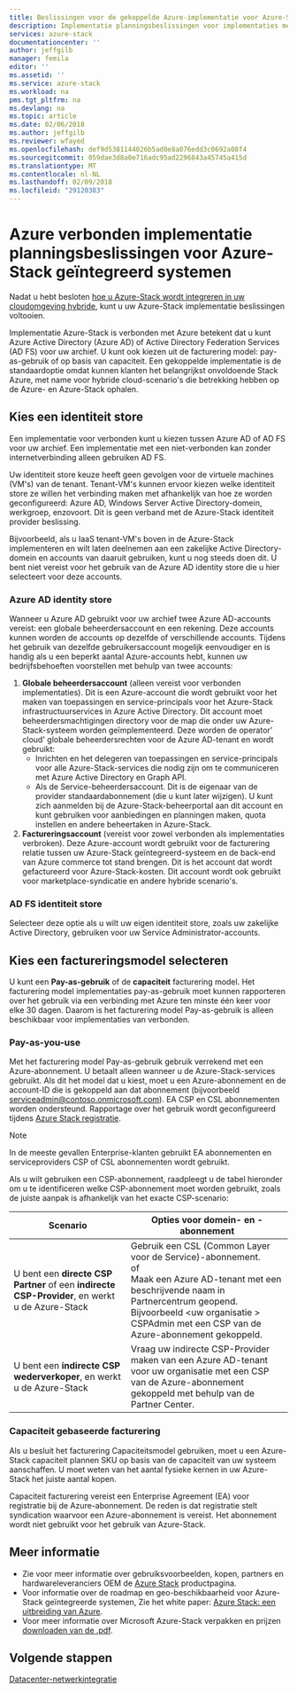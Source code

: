 ```yaml
---
title: Beslissingen voor de gekoppelde Azure-implementatie voor Azure-Stack geïntegreerd systemen | Microsoft Docs
description: Implementatie planningsbeslissingen voor implementaties met meerdere knooppunten verbonden met een Azure-Stack Azure bepalen.
services: azure-stack
documentationcenter: ''
author: jeffgilb
manager: femila
editor: ''
ms.assetid: ''
ms.service: azure-stack
ms.workload: na
pms.tgt_pltfrm: na
ms.devlang: na
ms.topic: article
ms.date: 02/06/2018
ms.author: jeffgilb
ms.reviewer: wfayed
ms.openlocfilehash: def9d5381144026b5ad0e8a076edd3c0692a08f4
ms.sourcegitcommit: 059dae3d8a0e716adc95ad2296843a45745a415d
ms.translationtype: MT
ms.contentlocale: nl-NL
ms.lasthandoff: 02/09/2018
ms.locfileid: "29120383"
---
```

# <a name="azure-connected-deployment-planning-decisions-for-azure-stack-integrated-systems"></a>Azure verbonden implementatie planningsbeslissingen voor Azure-Stack geïntegreerd systemen
Nadat u hebt besloten [hoe u Azure-Stack wordt integreren in uw cloudomgeving hybride](azure-stack-connection-models.md), kunt u uw Azure-Stack implementatie beslissingen voltooien.

Implementatie Azure-Stack is verbonden met Azure betekent dat u kunt Azure Active Directory (Azure AD) of Active Directory Federation Services (AD FS) voor uw archief. U kunt ook kiezen uit de facturering model: pay-as-gebruik of op basis van capaciteit. Een gekoppelde implementatie is de standaardoptie omdat kunnen klanten het belangrijkst onvoldoende Stack Azure, met name voor hybride cloud-scenario's die betrekking hebben op de Azure- en Azure-Stack ophalen. 

## <a name="choose-an-identity-store"></a>Kies een identiteit store
Een implementatie voor verbonden kunt u kiezen tussen Azure AD of AD FS voor uw archief. Een implementatie met een niet-verbonden kan zonder internetverbinding alleen gebruiken AD FS.

Uw identiteit store keuze heeft geen gevolgen voor de virtuele machines (VM's) van de tenant. Tenant-VM's kunnen ervoor kiezen welke identiteit store ze willen het verbinding maken met afhankelijk van hoe ze worden geconfigureerd: Azure AD, Windows Server Active Directory-domein, werkgroep, enzovoort. Dit is geen verband met de Azure-Stack identiteit provider beslissing. 

Bijvoorbeeld, als u IaaS tenant-VM's boven in de Azure-Stack implementeren en wilt laten deelnemen aan een zakelijke Active Directory-domein en accounts van daaruit gebruiken, kunt u nog steeds doen dit. U bent niet vereist voor het gebruik van de Azure AD identity store die u hier selecteert voor deze accounts.

### <a name="azure-ad-identity-store"></a>Azure AD identity store
Wanneer u Azure AD gebruikt voor uw archief twee Azure AD-accounts vereist: een globale beheerdersaccount en een rekening. Deze accounts kunnen worden de accounts op dezelfde of verschillende accounts. Tijdens het gebruik van dezelfde gebruikersaccount mogelijk eenvoudiger en is handig als u een beperkt aantal Azure-accounts hebt, kunnen uw bedrijfsbehoeften voorstellen met behulp van twee accounts:

1. **Globale beheerdersaccount** (alleen vereist voor verbonden implementaties). Dit is een Azure-account die wordt gebruikt voor het maken van toepassingen en service-principals voor het Azure-Stack infrastructuurservices in Azure Active Directory. Dit account moet beheerdersmachtigingen directory voor de map die onder uw Azure-Stack-systeem worden geïmplementeerd. Deze worden de operator' cloud' globale beheerdersrechten voor de Azure AD-tenant en wordt gebruikt: 
    - Inrichten en het delegeren van toepassingen en service-principals voor alle Azure-Stack-services die nodig zijn om te communiceren met Azure Active Directory en Graph API. 
    - Als de Service-beheerdersaccount. Dit is de eigenaar van de provider standaardabonnement (die u kunt later wijzigen). U kunt zich aanmelden bij de Azure-Stack-beheerportal aan dit account en kunt gebruiken voor aanbiedingen en planningen maken, quota instellen en andere beheertaken in Azure-Stack.
2. **Factureringsaccount** (vereist voor zowel verbonden als implementaties verbroken). Deze Azure-account wordt gebruikt voor de facturering relatie tussen uw Azure-Stack geïntegreerd-systeem en de back-end van Azure commerce tot stand brengen. Dit is het account dat wordt gefactureerd voor Azure-Stack-kosten. Dit account wordt ook gebruikt voor marketplace-syndicatie en andere hybride scenario's. 

### <a name="ad-fs-identity-store"></a>AD FS identiteit store
Selecteer deze optie als u wilt uw eigen identiteit store, zoals uw zakelijke Active Directory, gebruiken voor uw Service Administrator-accounts.  

## <a name="choose-a-billing-model"></a>Kies een factureringsmodel selecteren
U kunt een **Pay-as-gebruik** of de **capaciteit** facturering model. Het facturering model implementaties pay-as-gebruik moet kunnen rapporteren over het gebruik via een verbinding met Azure ten minste één keer voor elke 30 dagen. Daarom is het facturering model Pay-as-gebruik is alleen beschikbaar voor implementaties van verbonden.  

### <a name="pay-as-you-use"></a>Pay-as-you-use
Met het facturering model Pay-as-gebruik gebruik verrekend met een Azure-abonnement. U betaalt alleen wanneer u de Azure-Stack-services gebruikt. Als dit het model dat u kiest, moet u een Azure-abonnement en de account-ID die is gekoppeld aan dat abonnement (bijvoorbeeld serviceadmin@contoso.onmicrosoft.com). EA CSP en CSL abonnementen worden ondersteund. Rapportage over het gebruik wordt geconfigureerd tijdens [Azure Stack registratie](azure-stack-registration.md).

> [!NOTE]
> In de meeste gevallen Enterprise-klanten gebruikt EA abonnementen en serviceproviders CSP of CSL abonnementen wordt gebruikt.

Als u wilt gebruiken een CSP-abonnement, raadpleegt u de tabel hieronder om u te identificeren welke CSP-abonnement moet worden gebruikt, zoals de juiste aanpak is afhankelijk van het exacte CSP-scenario:

|Scenario|Opties voor domein- en -abonnement|
|-----|-----|
|U bent een **directe CSP Partner** of een **indirecte CSP-Provider**, en werkt u de Azure-Stack|Gebruik een CSL (Common Layer voor de Service)-abonnement.<br>     of<br>Maak een Azure AD-tenant met een beschrijvende naam in Partnercentrum geopend. Bijvoorbeeld &lt;uw organisatie > CSPAdmin met een CSP van de Azure-abonnement gekoppeld.|
|U bent een **indirecte CSP wederverkoper**, en werkt u de Azure-Stack|Vraag uw indirecte CSP-Provider maken van een Azure AD-tenant voor uw organisatie met een CSP van de Azure-abonnement gekoppeld met behulp van de Partner Center.|

### <a name="capacity-based-billing"></a>Capaciteit gebaseerde facturering
Als u besluit het facturering Capaciteitsmodel gebruiken, moet u een Azure-Stack capaciteit plannen SKU op basis van de capaciteit van uw systeem aanschaffen. U moet weten van het aantal fysieke kernen in uw Azure-Stack het juiste aantal kopen. 

Capaciteit facturering vereist een Enterprise Agreement (EA) voor registratie bij de Azure-abonnement. De reden is dat registratie stelt syndication waarvoor een Azure-abonnement is vereist. Het abonnement wordt niet gebruikt voor het gebruik van Azure-Stack.

## <a name="learn-more"></a>Meer informatie
- Zie voor meer informatie over gebruiksvoorbeelden, kopen, partners en hardwareleveranciers OEM de [Azure Stack](https://azure.microsoft.com/overview/azure-stack/) productpagina.
- Voor informatie over de roadmap en geo-beschikbaarheid voor Azure-Stack geïntegreerde systemen, Zie het white paper: [Azure Stack: een uitbreiding van Azure](https://azure.microsoft.com/resources/azure-stack-an-extension-of-azure/). 
- Voor meer informatie over Microsoft Azure-Stack verpakken en prijzen [downloaden van de .pdf](https://azure.microsoft.com/mediahandler/files/resourcefiles/5bc3f30c-cd57-4513-989e-056325eb95e1/Azure-Stack-packaging-and-pricing-datasheet.pdf). 

## <a name="next-steps"></a>Volgende stappen
[Datacenter-netwerkintegratie](azure-stack-network.md)